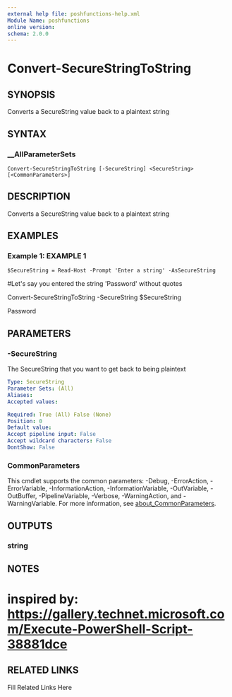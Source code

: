 ```yaml
---
external help file: poshfunctions-help.xml
Module Name: poshfunctions
online version: 
schema: 2.0.0
---
```


# Convert-SecureStringToString

## SYNOPSIS

Converts a SecureString value back to a plaintext string

## SYNTAX

### __AllParameterSets

```
Convert-SecureStringToString [-SecureString] <SecureString> [<CommonParameters>]
```

## DESCRIPTION

Converts a SecureString value back to a plaintext string


## EXAMPLES

### Example 1: EXAMPLE 1

```
$SecureString = Read-Host -Prompt 'Enter a string' -AsSecureString
```

#Let's say you entered the string 'Password' without quotes

Convert-SecureStringToString -SecureString $SecureString

Password






## PARAMETERS

### -SecureString

The SecureString that you want to get back to being plaintext

```yaml
Type: SecureString
Parameter Sets: (All)
Aliases: 
Accepted values: 

Required: True (All) False (None)
Position: 0
Default value: 
Accept pipeline input: False
Accept wildcard characters: False
DontShow: False
```


### CommonParameters

This cmdlet supports the common parameters: -Debug, -ErrorAction, -ErrorVariable, -InformationAction, -InformationVariable, -OutVariable, -OutBuffer, -PipelineVariable, -Verbose, -WarningAction, and -WarningVariable. For more information, see [about_CommonParameters](http://go.microsoft.com/fwlink/?LinkID=113216).

## OUTPUTS

### string


## NOTES

# inspired by: https://gallery.technet.microsoft.com/Execute-PowerShell-Script-38881dce


## RELATED LINKS

Fill Related Links Here

